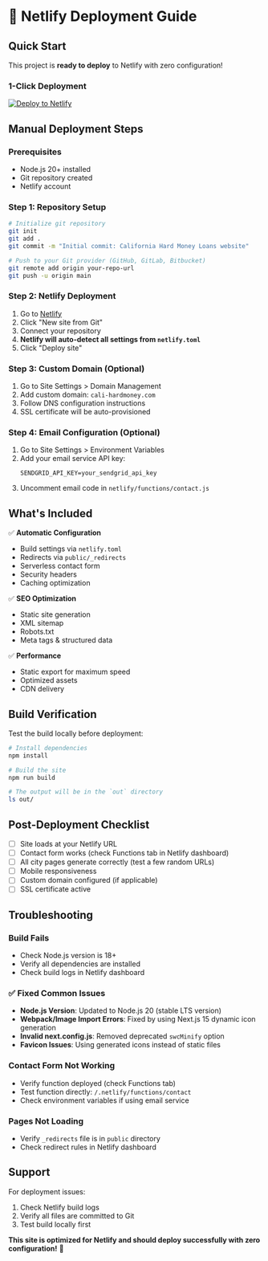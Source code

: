 # 🚀 Netlify Deployment Guide

## Quick Start

This project is **ready to deploy** to Netlify with zero configuration!

### 1-Click Deployment

[![Deploy to Netlify](https://www.netlify.com/img/deploy/button.svg)](https://app.netlify.com/start/deploy?repository=your-repo-url)

## Manual Deployment Steps

### Prerequisites
- Node.js 20+ installed
- Git repository created
- Netlify account

### Step 1: Repository Setup
```bash
# Initialize git repository
git init
git add .
git commit -m "Initial commit: California Hard Money Loans website"

# Push to your Git provider (GitHub, GitLab, Bitbucket)
git remote add origin your-repo-url
git push -u origin main
```

### Step 2: Netlify Deployment
1. Go to [Netlify](https://app.netlify.com/)
2. Click "New site from Git"
3. Connect your repository
4. **Netlify will auto-detect all settings from `netlify.toml`**
5. Click "Deploy site"

### Step 3: Custom Domain (Optional)
1. Go to Site Settings > Domain Management
2. Add custom domain: `cali-hardmoney.com`
3. Follow DNS configuration instructions
4. SSL certificate will be auto-provisioned

### Step 4: Email Configuration (Optional)
1. Go to Site Settings > Environment Variables
2. Add your email service API key:
   ```
   SENDGRID_API_KEY=your_sendgrid_api_key
   ```
3. Uncomment email code in `netlify/functions/contact.js`

## What's Included

✅ **Automatic Configuration**
- Build settings via `netlify.toml`
- Redirects via `public/_redirects`
- Serverless contact form
- Security headers
- Caching optimization

✅ **SEO Optimization**
- Static site generation
- XML sitemap
- Robots.txt
- Meta tags & structured data

✅ **Performance**
- Static export for maximum speed
- Optimized assets
- CDN delivery

## Build Verification

Test the build locally before deployment:

```bash
# Install dependencies
npm install

# Build the site
npm run build

# The output will be in the `out` directory
ls out/
```

## Post-Deployment Checklist

- [ ] Site loads at your Netlify URL
- [ ] Contact form works (check Functions tab in Netlify dashboard)
- [ ] All city pages generate correctly (test a few random URLs)
- [ ] Mobile responsiveness
- [ ] Custom domain configured (if applicable)
- [ ] SSL certificate active

## Troubleshooting

### Build Fails
- Check Node.js version is 18+
- Verify all dependencies are installed
- Check build logs in Netlify dashboard

### ✅ Fixed Common Issues
- **Node.js Version**: Updated to Node.js 20 (stable LTS version)
- **Webpack/Image Import Errors**: Fixed by using Next.js 15 dynamic icon generation
- **Invalid next.config.js**: Removed deprecated `swcMinify` option
- **Favicon Issues**: Using generated icons instead of static files

### Contact Form Not Working
- Verify function deployed (check Functions tab)
- Test function directly: `/.netlify/functions/contact`
- Check environment variables if using email service

### Pages Not Loading
- Verify `_redirects` file is in `public` directory
- Check redirect rules in Netlify dashboard

## Support

For deployment issues:
1. Check Netlify build logs
2. Verify all files are committed to Git
3. Test build locally first

**This site is optimized for Netlify and should deploy successfully with zero configuration!** 🎉